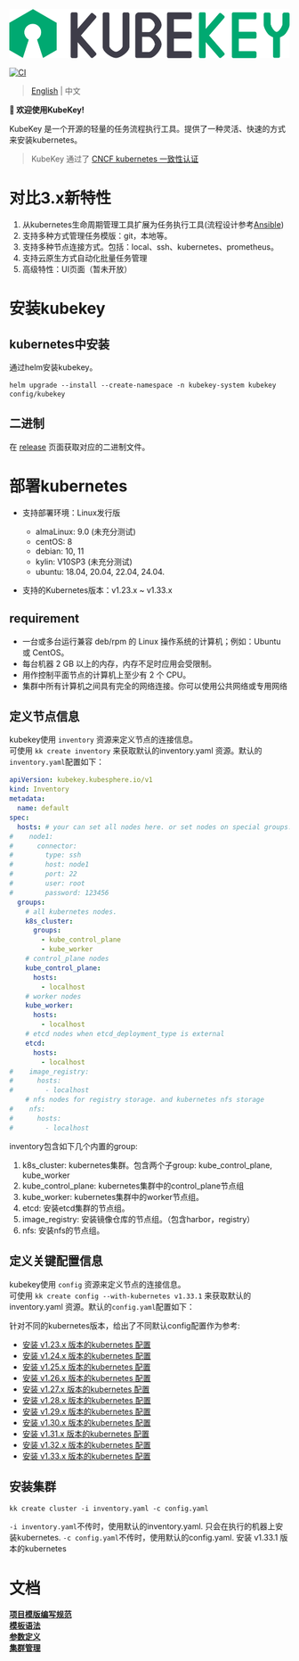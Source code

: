 <div align=center><img src="docs/images/kubekey-logo.svg?raw=true"></div>

[![CI](https://github.com/kubesphere/kubekey/workflows/GolangCILint/badge.svg?branch=main&event=push)](https://github.com/kubesphere/kubekey/actions/workflows/golangci-lint.yaml?query=event%3Apush+branch%3Amain+workflow%3ACI)

> [English](README.md) | 中文

**👋 欢迎使用KubeKey!**

KubeKey 是一个开源的轻量的任务流程执行工具。提供了一种灵活、快速的方式来安装kubernetes。

> KubeKey 通过了 [CNCF kubernetes 一致性认证](https://www.cncf.io/certification/software-conformance/)

# 对比3.x新特性
1. 从kubernetes生命周期管理工具扩展为任务执行工具(流程设计参考[Ansible](https://github.com/ansible/ansible))
2. 支持多种方式管理任务模版：git，本地等。
3. 支持多种节点连接方式。包括：local、ssh、kubernetes、prometheus。
4. 支持云原生方式自动化批量任务管理
5. 高级特性：UI页面（暂未开放）

# 安装kubekey

## kubernetes中安装
通过helm安装kubekey。
```shell
helm upgrade --install --create-namespace -n kubekey-system kubekey config/kubekey
```

## 二进制
在 [release](https://github.com/kubesphere/kubekey/releases) 页面获取对应的二进制文件。

# 部署kubernetes

- 支持部署环境：Linux发行版
    - almaLinux: 9.0 (未充分测试)
    - centOS: 8
    - debian: 10, 11
    - kylin: V10SP3 (未充分测试)
    - ubuntu: 18.04, 20.04, 22.04, 24.04.

- 支持的Kubernetes版本：v1.23.x ~ v1.33.x

## requirement

- 一台或多台运行兼容 deb/rpm 的 Linux 操作系统的计算机；例如：Ubuntu 或 CentOS。
- 每台机器 2 GB 以上的内存，内存不足时应用会受限制。
- 用作控制平面节点的计算机上至少有 2 个 CPU。
- 集群中所有计算机之间具有完全的网络连接。你可以使用公共网络或专用网络

## 定义节点信息

kubekey使用 `inventory` 资源来定义节点的连接信息。    
可使用 `kk create inventory` 来获取默认的inventory.yaml 资源。默认的`inventory.yaml`配置如下：    
```yaml
apiVersion: kubekey.kubesphere.io/v1
kind: Inventory
metadata:
  name: default
spec:
  hosts: # your can set all nodes here. or set nodes on special groups.
#    node1:
#      connector:
#        type: ssh
#        host: node1
#        port: 22
#        user: root
#        password: 123456
  groups:
    # all kubernetes nodes.
    k8s_cluster:
      groups:
        - kube_control_plane
        - kube_worker
    # control_plane nodes
    kube_control_plane:
      hosts:
        - localhost
    # worker nodes
    kube_worker:
      hosts:
        - localhost
    # etcd nodes when etcd_deployment_type is external
    etcd:
      hosts:
        - localhost
#    image_registry:
#      hosts:
#        - localhost
    # nfs nodes for registry storage. and kubernetes nfs storage
#    nfs:
#      hosts:
#        - localhost

```
inventory包含如下几个内置的group:
1. k8s_cluster: kubernetes集群。包含两个子group: kube_control_plane, kube_worker
2. kube_control_plane: kubernetes集群中的control_plane节点组
3. kube_worker: kubernetes集群中的worker节点组。
4. etcd: 安装etcd集群的节点组。
5. image_registry: 安装镜像仓库的节点组。（包含harbor，registry）
6. nfs: 安装nfs的节点组。

## 定义关键配置信息

kubekey使用 `config` 资源来定义节点的连接信息。    
可使用 `kk create config --with-kubernetes v1.33.1` 来获取默认的inventory.yaml 资源。默认的`config.yaml`配置如下：    

针对不同的kubernetes版本，给出了不同默认config配置作为参考:
- [安装 v1.23.x 版本的kubernetes 配置](builtin/core/defaults/config/v1.23.yaml)
- [安装 v1.24.x 版本的kubernetes 配置](builtin/core/defaults/config/v1.24.yaml)  
- [安装 v1.25.x 版本的kubernetes 配置](builtin/core/defaults/config/v1.25.yaml)
- [安装 v1.26.x 版本的kubernetes 配置](builtin/core/defaults/config/v1.26.yaml)
- [安装 v1.27.x 版本的kubernetes 配置](builtin/core/defaults/config/v1.27.yaml)
- [安装 v1.28.x 版本的kubernetes 配置](builtin/core/defaults/config/v1.28.yaml)
- [安装 v1.29.x 版本的kubernetes 配置](builtin/core/defaults/config/v1.29.yaml)
- [安装 v1.30.x 版本的kubernetes 配置](builtin/core/defaults/config/v1.30.yaml)
- [安装 v1.31.x 版本的kubernetes 配置](builtin/core/defaults/config/v1.31.yaml)
- [安装 v1.32.x 版本的kubernetes 配置](builtin/core/defaults/config/v1.32.yaml)
- [安装 v1.33.x 版本的kubernetes 配置](builtin/core/defaults/config/v1.33.yaml)

## 安装集群
```shell
kk create cluster -i inventory.yaml -c config.yaml
```
`-i inventory.yaml`不传时，使用默认的inventory.yaml. 只会在执行的机器上安装kubernetes.
`-c config.yaml`不传时，使用默认的config.yaml. 安装 v1.33.1 版本的kubernetes

# 文档
**[项目模版编写规范](docs/zh/001-project.md)**  
**[模板语法](docs/zh/101-syntax.md)**  
**[参数定义](docs/zh/201-variable.md)**    
**[集群管理](docs/zh/core/README.md)**    

